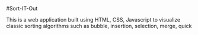 #Sort-IT-Out

This is a web application built using HTML, CSS, Javascript to visualize classic sorting algorithms such as bubble, insertion, selection, merge, quick
